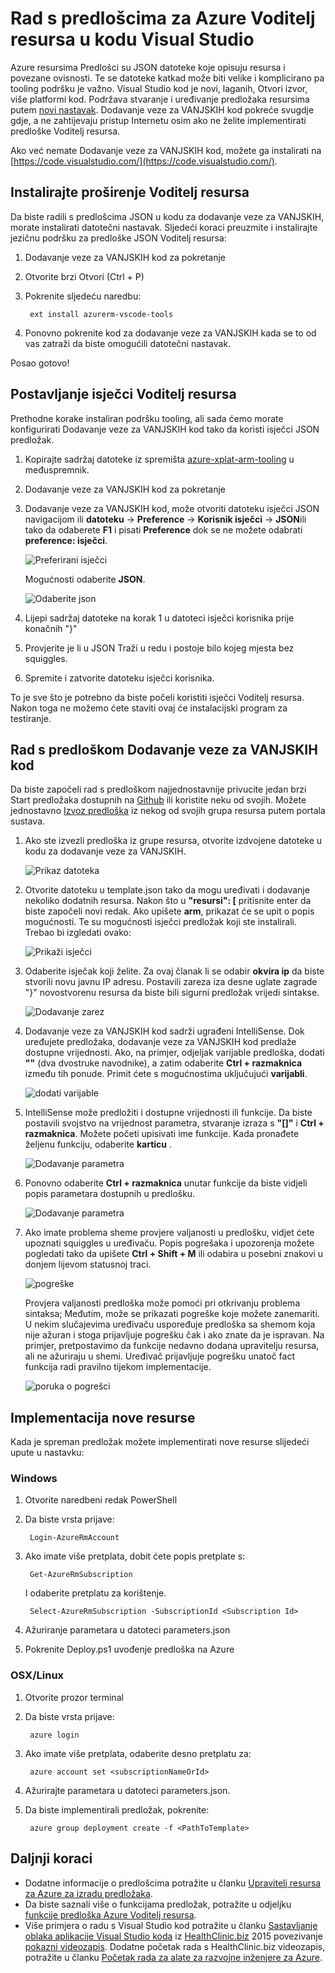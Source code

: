<properties
   pageTitle="Pomoću koda za dodavanje veze za VANJSKIH s resursima predlošci | Microsoft Azure"
   description="U članku se objašnjava postavljanje Visual Studio kod za stvaranje predložaka za Azure Voditelj resursa."
   services="azure-resource-manager"
   documentationCenter="na"
   authors="cmatskas"
   manager="timlt"
   editor="tysonn"/>

<tags
   ms.service="azure-resource-manager"
   ms.devlang="na"
   ms.topic="get-started-article"
   ms.tgt_pltfrm="na"
   ms.workload="na"
   ms.date="09/26/2016"
   ms.author="chmatsk;tomfitz"/>

# <a name="working-with-azure-resource-manager-templates-in-visual-studio-code"></a>Rad s predlošcima za Azure Voditelj resursa u kodu Visual Studio

Azure resursima Predlošci su JSON datoteke koje opisuju resursa i povezane ovisnosti. Te se datoteke katkad može biti velike i komplicirano pa tooling podršku je važno. Visual Studio kod je novi, laganih, Otvori izvor, više platformi kod. Podržava stvaranje i uređivanje predložaka resursima putem [novi nastavak](https://marketplace.visualstudio.com/items?itemName=msazurermtools.azurerm-vscode-tools). Dodavanje veze za VANJSKIH kod pokreće svugdje gdje, a ne zahtijevaju pristup Internetu osim ako ne želite implementirati predloške Voditelj resursa.

Ako već nemate Dodavanje veze za VANJSKIH kod, možete ga instalirati na [https://code.visualstudio.com/](https://code.visualstudio.com/).

## <a name="install-the-resource-manager-extension"></a>Instalirajte proširenje Voditelj resursa

Da biste radili s predlošcima JSON u kodu za dodavanje veze za VANJSKIH, morate instalirati datotečni nastavak. Sljedeći koraci preuzmite i instalirajte jezičnu podršku za predloške JSON Voditelj resursa:

1. Dodavanje veze za VANJSKIH kod za pokretanje 
2. Otvorite brzi Otvori (Ctrl + P) 
3. Pokrenite sljedeću naredbu: 

        ext install azurerm-vscode-tools

4. Ponovno pokrenite kod za dodavanje veze za VANJSKIH kada se to od vas zatraži da biste omogućili datotečni nastavak. 

 Posao gotovo!

## <a name="set-up-resource-manager-snippets"></a>Postavljanje isječci Voditelj resursa

Prethodne korake instaliran podršku tooling, ali sada ćemo morate konfigurirati Dodavanje veze za VANJSKIH kod tako da koristi isječci JSON predložak.

1. Kopirajte sadržaj datoteke iz spremišta [azure-xplat-arm-tooling](https://raw.githubusercontent.com/Azure/azure-xplat-arm-tooling/master/VSCode/armsnippets.json) u međuspremnik.
2. Dodavanje veze za VANJSKIH kod za pokretanje 
3. Dodavanje veze za VANJSKIH kod, može otvoriti datoteku isječci JSON navigacijom ili **datoteku** -> **Preference** -> **Korisnik isječci** -> **JSON**ili tako da odaberete **F1** i pisati **Preference** dok se ne možete odabrati **preference: isječci**.

    ![Preferirani isječci](./media/resource-manager-vs-code/preferences-snippets.png)

    Mogućnosti odaberite **JSON**.

    ![Odaberite json](./media/resource-manager-vs-code/select-json.png)

4. Lijepi sadržaj datoteke na korak 1 u datoteci isječci korisnika prije konačnih "}" 
5. Provjerite je li u JSON Traži u redu i postoje bilo kojeg mjesta bez squiggles. 
6. Spremite i zatvorite datoteku isječci korisnika.

To je sve što je potrebno da biste počeli koristiti isječci Voditelj resursa. Nakon toga ne možemo ćete staviti ovaj će instalacijski program za testiranje.

## <a name="work-with-template-in-vs-code"></a>Rad s predloškom Dodavanje veze za VANJSKIH kod

Da biste započeli rad s predloškom najjednostavnije privucite jedan brzi Start predložaka dostupnih na [Github](https://github.com/Azure/azure-quickstart-templates) ili koristite neku od svojih. Možete jednostavno [Izvoz predloška](resource-manager-export-template.md) iz nekog od svojih grupa resursa putem portala sustava. 

1. Ako ste izvezli predloška iz grupe resursa, otvorite izdvojene datoteke u kodu za dodavanje veze za VANJSKIH.

    ![Prikaz datoteka](./media/resource-manager-vs-code/show-files.png)

2. Otvorite datoteku u template.json tako da mogu uređivati i dodavanje nekoliko dodatnih resursa. Nakon što u **"resursi": [** pritisnite enter da biste započeli novi redak. Ako upišete **arm**, prikazat će se upit o popis mogućnosti. Te su mogućnosti isječci predložak koji ste instalirali. Trebao bi izgledati ovako: 

    ![Prikaži isječci](./media/resource-manager-vs-code/type-snippets.png)

3. Odaberite isječak koji želite. Za ovaj članak li se odabir **okvira ip** da biste stvorili novu javnu IP adresu. Postavili zareza iza desne uglate zagrade "}" novostvorenu resursa da biste bili sigurni predložak vrijedi sintakse.

     ![Dodavanje zarez](./media/resource-manager-vs-code/add-comma.png)

4. Dodavanje veze za VANJSKIH kod sadrži ugrađeni IntelliSense. Dok uređujete predložaka, dodavanje veze za VANJSKIH kod predlaže dostupne vrijednosti. Ako, na primjer, odjeljak varijable predloška, dodati **""** (dva dvostruke navodnike), a zatim odaberite **Ctrl + razmaknica** između tih ponude. Primit ćete s mogućnostima uključujući **varijabli**.

    ![dodati varijable](./media/resource-manager-vs-code/add-variables.png)

5. IntelliSense može predložiti i dostupne vrijednosti ili funkcije. Da biste postavili svojstvo na vrijednost parametra, stvaranje izraza s **"[]"** i **Ctrl + razmaknica**. Možete početi upisivati ime funkcije. Kada pronađete željenu funkciju, odaberite **karticu** .

    ![Dodavanje parametra](./media/resource-manager-vs-code/select-parameters.png)

6. Ponovno odaberite **Ctrl + razmaknica** unutar funkcije da biste vidjeli popis parametara dostupnih u predlošku.

    ![Dodavanje parametra](./media/resource-manager-vs-code/select-avail-parameters.png)

7. Ako imate problema sheme provjere valjanosti u predlošku, vidjet ćete upoznati squiggles u uređivaču. Popis pogrešaka i upozorenja možete pogledati tako da upišete **Ctrl + Shift + M** ili odabira u posebni znakovi u donjem lijevom statusnoj traci.

    ![pogreške](./media/resource-manager-vs-code/errors.png)

    Provjera valjanosti predloška može pomoći pri otkrivanju problema sintaksa; Međutim, može se prikazati pogreške koje možete zanemariti. U nekim slučajevima uređivaču uspoređuje predloška sa shemom koja nije ažuran i stoga prijavljuje pogrešku čak i ako znate da je ispravan. Na primjer, pretpostavimo da funkcije nedavno dodana upravitelju resursa, ali ne ažuriraju u shemi. Uređivač prijavljuje pogrešku unatoč fact funkcija radi pravilno tijekom implementacije.

    ![poruka o pogrešci](./media/resource-manager-vs-code/unrecognized-function.png)

## <a name="deploy-your-new-resources"></a>Implementacija nove resurse

Kada je spreman predložak možete implementirati nove resurse slijedeći upute u nastavku: 

### <a name="windows"></a>Windows

1. Otvorite naredbeni redak PowerShell 
2. Da biste vrsta prijave: 

        Login-AzureRmAccount 

3. Ako imate više pretplata, dobit ćete popis pretplate s:

        Get-AzureRmSubscription

    I odaberite pretplatu za korištenje.
   
        Select-AzureRmSubscription -SubscriptionId <Subscription Id>

4. Ažuriranje parametara u datoteci parameters.json
5. Pokrenite Deploy.ps1 uvođenje predloška na Azure

### <a name="osxlinux"></a>OSX/Linux

1. Otvorite prozor terminal 
2. Da biste vrsta prijave:

        azure login 

3. Ako imate više pretplata, odaberite desno pretplatu za:

        azure account set <subscriptionNameOrId> 

4. Ažurirajte parametara u datoteci parameters.json.
5. Da biste implementirali predložak, pokrenite:

        azure group deployment create -f <PathToTemplate> 

## <a name="next-steps"></a>Daljnji koraci

- Dodatne informacije o predlošcima potražite u članku [Upravitelj resursa za Azure za izradu predložaka](resource-group-authoring-templates.md).
- Da biste saznali više o funkcijama predložak, potražite u odjeljku [funkcije predloška Azure Voditelj resursa](resource-group-template-functions.md).
- Više primjera o radu s Visual Studio kod potražite u članku [Sastavljanje oblaka aplikacije Visual Studio koda](https://github.com/Microsoft/HealthClinic.biz/wiki/Build-cloud-apps-with-Visual-Studio-Code) iz [HealthClinic.biz](https://github.com/Microsoft/HealthClinic.biz) 2015 povezivanje [pokazni videozapis](https://blogs.msdn.microsoft.com/visualstudio/2015/12/08/connectdemos-2015-healthclinic-biz/). Dodatne početak rada s HealthClinic.biz videozapis, potražite u članku [Početak rada za alate za razvojne inženjere za Azure](https://github.com/Microsoft/HealthClinic.biz/wiki/Azure-Developer-Tools-Quickstarts).
